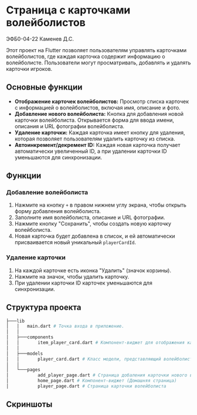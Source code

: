 # Страница с карточками волейболистов

ЭФБ0-04-22 Каменев Д.С.

Этот проект на Flutter позволяет пользователям управлять карточками волейболистов, где каждая карточка содержит информацию о волейболисте. Пользователи могут просматривать, добавлять и удалять карточки игроков.

## Основные функции

- **Отображение карточек волейболистов:** Просмотр списка карточек с информацией о волейболистов, включая имя, описание и фото.
- **Добавление нового волейболиста:** Кнопка для добавления новой карточки волейболиста. Открывается форма для ввода имени, описания и URL фотографии волейболиста.
- **Удаление карточки:** Каждая карточка имеет кнопку для удаления, которая позволяет пользователям удалить карточку из списка.
- **Автоинкремент/декремент ID:** Каждая новая карточка получает автоматически увеличенный ID, а при удалении карточки ID уменьшаются для синхронизации.

## Функции

### Добавление волейболиста

1. Нажмите на кнопку `+` в правом нижнем углу экрана, чтобы открыть форму добавления волейболиста.
2. Заполните имя волейболиста, описание и URL фотографии.
3. Нажмите кнопку "Сохранить", чтобы создать новую карточку волейболиста.
4. Новая карточка будет добавлена в список, и ей автоматически присваивается новый уникальный `playerCardId`.

### Удаление карточки

1. На каждой карточке есть иконка "Удалить" (значок корзины).
2. Нажмите на значок, чтобы удалить карточку.
3. При удалении карточки ID карточек уменьшаются для синхронизации.

## Структура проекта

```bash
├───lib
│   │   main.dart # Точка входа в приложение.
│   │
│   ├───components
│   │       item_player_card.dart # Компонент-виджет для отображения карточки игрока.
│   │
│   ├───models
│   │       player_card.dart # Класс модели, представляющий волейболиста.
│   │
│   └───pages
│           add_player_page.dart # Страница добаления карточки нового волейболиста
│           home_page.dart # Компонент-виджет (Домашняя страница)
│           player_page.dart # Страница карточки волейболиста
```

## Скриншоты

